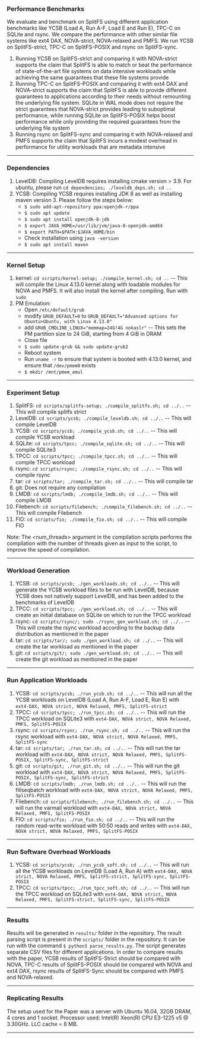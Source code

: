 ### Performance Benchmarks

We evaluate and benchmark on SplitFS using different application benchmarks like YCSB (Load A, Run A-F, Load E and Run E), TPC-C on SQLite and rsync. We compare the performance with other similar file systems like ext4 DAX, NOVA-strict, NOVA-relaxed and PMFS. We run YCSB on SplitFS-strict, TPC-C on SplitFS-POSIX and rsync on SplitFS-sync.
1. Running YCSB on SplitFS-strict and comparing it with NOVA-strict supports the claim that SplitFS is able to match or beat the performance of state-of-the-art file systems on data intensive workloads while achieving the same guarantees that these file systems provide
2. Running TPC-C on SplitFS-POSIX and comparing it with ext4 DAX and NOVA-strict supports the claim that SplitFS is able to provide different guarantees to applications according to their needs without remounting the underlying file system. SQLite in WAL mode does not require the strict guarantees that NOVA-strict provides leading to suboptimal performance, while running SQLite on SplitFS-POSIX helps boost performance while only providing the required guarantees from the underlying file system
3. Running rsync on SplitFS-sync and comparing it with NOVA-relaxed and PMFS supports the claim that SplitFS incurs a modest overhead in performance for utility workloads that are metadata intensive

---

### Dependencies

1. LevelDB: Compiling LevelDB requires installing cmake version > 3.9. For ubuntu, please run `cd dependencies; ./leveldb_deps.sh; cd ..`
2. YCSB: Compiling YCSB requires installing JDK 8 as well as installing maven version 3. Please follow the steps below:
    * `$ sudo add-apt-repository ppa:openjdk-r/ppa`
    * `$ sudo apt update`
    * `$ sudo apt install openjdk-8-jdk`
    * `$ export JAVA_HOME=/usr/lib/jvm/java-8-openjdk-amd64`
    * `$ export PATH=$PATH:$JAVA_HOME/bin`
    * Check installation using `java -version`
    * `$ sudo apt install maven`

---

### Kernel Setup

1. kernel: `cd scripts/kernel-setup; ./compile_kernel.sh; cd ..` -- This will compile the Linux 4.13.0 kernel along with loadable modules for NOVA and PMFS. It will also install the kernel after compiling. Run with `sudo` 
2. PM Emulation: 
    * Open `/etc/default/grub`
    * modify `GRUB_DEFAULT=0` to `GRUB_DEFAULT="Advanced options for Ubuntu>Ubuntu, with Linux 4.13.0"`
    * add `GRUB_CMDLINE_LINUX="memmap=24G!4G nokaslr"` -- This sets the PM partition size to 24 GiB, starting from 4 GiB in DRAM
    * Close file
    * `$ sudo update-grub && sudo update-grub2`
    * Reboot system
    * Run `uname -r` to ensure that system is booted with 4.13.0 kernel, and ensure that `/dev/pmem0` exists
    * `$ mkdir /mnt/pmem_emul`

---

### Experiment Setup

1.  SplitFS: `cd scripts/splitfs-setup; ./compile_splitfs.sh; cd ../..` -- This will compile splitfs strict
2.  LevelDB: `cd scripts/ycsb; ./compile_leveldb.sh; cd ../..` -- This will compile LevelDB
3.  YCSB: `cd scripts/ycsb; ./compile_ycsb.sh; cd ../..` -- This will compile YCSB workload
4.  SQLite: `cd scripts/tpcc; ./compile_sqlite.sh; cd ../..` -- This will compile SQLite3
5.  TPCC: `cd scripts/tpcc; ./compile_tpcc.sh; cd ../..` -- This will compile TPCC workload
6.  rsync: `cd scripts/rsync; ./compile_rsync.sh; cd ../..` -- This will compile rsync
7.  tar: `cd scripts/tar; ./compile_tar.sh; cd ../..` -- This will compile tar
8.  git: Does not require any compilation
9.  LMDB: `cd scripts/lmdb; ./compile_lmdb.sh; cd ../..` -- This will compile LMDB
10. Filebench: `cd scripts/filebench; ./compile_filebench.sh; cd ../..` -- This will compile Filebench
11. FIO: `cd scripts/fio; ./compile_fio.sh; cd ../..` -- This will compile FIO

Note: The <num_threads> argument in the compilation scripts performs the compilation with the number of threads given as input to the script, to improve the speed of compilation. 

---

### Workload Generation

1. YCSB: `cd scripts/ycsb; ./gen_workloads.sh; cd ../..` -- This will generate the YCSB workload files to be run with LevelDB, because YCSB does not natively support LevelDB, and has been added to the benchmarks of LevelDB
2. TPCC: `cd scripts/tpcc; ./gen_workload.sh; cd ../..` -- This will create an initial database on SQLite on which to run the TPCC workload
3. rsync: `cd scripts/rsync/; sudo ./rsync_gen_workload.sh; cd ../..` -- This will create the rsync workload according to the backup data distribution as mentioned in the paper
4. tar: `cd scripts/tar/; sudo ./gen_workload.sh; cd ../..` -- This will create the tar workload as mentioned in the paper
5. git: `cd scripts/git/; sudo ./gen_workload.sh; cd ../..` -- This will create the git workload as mentioned in the paper

---

### Run Application Workloads

1. YCSB: `cd scripts/ycsb; ./run_ycsb.sh; cd ../..` -- This will run all the YCSB workloads on LevelDB (Load A, Run A-F, Load E, Run E) with `ext4-DAX, NOVA strict, NOVA Relaxed, PMFS, SplitFS-strict`
2. TPCC: `cd scripts/tpcc; ./run_tpcc.sh; cd ../..` -- This will run the TPCC workload on SQLite3 with `ext4-DAX, NOVA strict, NOVA Relaxed, PMFS, SplitFS-POSIX`
3. rsync: `cd scripts/rsync; ./run_rsync.sh; cd ../..` -- This will run the rsync workload with `ext4-DAX, NOVA strict, NOVA Relaxed, PMFS, SplitFS-sync`
4. tar: `cd scripts/tar; ./run_tar.sh; cd ../..` -- This will run the tar workload with `ext4-DAX, NOVA strict, NOVA Relaxed, PMFS, SplitFS-POSIX, SplitFS-sync, SplitFS-strict`
5. git: `cd scripts/git; ./run_git.sh; cd ../..` -- This will run the
   git workload with `ext4-DAX, NOVA strict, NOVA Relaxed, PMFS,
   SplitFS-POSIX, SplitFS-sync, SplitFS-strict`
6. LMDB: `cd scripts/lmdb; ./run_lmdb.sh; cd ../..` -- This will run
   the fillseqbatch workload with `ext4-DAX, NOVA strict, NOVA
   Relaxed, PMFS, SplitFS-POSIX`
7. Filebench: `cd scripts/filebench; ./run_filebench.sh; cd ../..` --
   This will run the varmail workload with `ext4-DAX, NOVA strict,
   NOVA Relaxed, PMFS, SplitFS-POSIX`
8. FIO: `cd scripts/fio; ./run_fio.sh; cd ../..` --
   This will run the random read-write workload with 50:50 reads and writes with `ext4-DAX, NOVA strict, NOVA Relaxed, PMFS, SplitFS-POSIX`

---

### Run Software Overhead Workloads

1. YCSB: `cd scripts/ycsb; ./run_ycsb_soft.sh; cd ../..` -- This will run all the YCSB workloads on LevelDB (Load A, Run A) with `ext4-DAX, NOVA strict, NOVA Relaxed, PMFS, SplitFS-strict, SplitFS-sync, SplitFS-POSIX`
2. TPCC: `cd scripts/tpcc; ./run_tpcc_soft.sh; cd ../..` -- This will run the TPCC workload on SQLite3 with `ext4-DAX, NOVA strict, NOVA Relaxed, PMFS, SplitFS-strict, SplitFS-sync, SplitFS-POSIX`

---

### Results

Results will be generated in `results/` folder in the repository.
The result parsing script is present in the `scripts/` folder in the repository. It can be run with the command `$ python3 parse_results.py`. The script generates separate CSV files for different applications.
In order to compare results with the paper, YCSB results of SplitFS-Strict should be compared with NOVA, TPC-C results of SplitFS-POSIX should be compared with NOVA and ext4 DAX, rsync results of SplitFS-Sync should be compared with PMFS and NOVA-relaxed.

---

### Replicating Results

The setup used for the Paper was a server with Ubuntu 16.04, 32GB DRAM, 4 cores and 1 socket. Processor used: Intel(R) Xeon(R) CPU E3-1225 v5 @ 3.30GHz. LLC cache = 8 MB.

---
